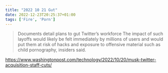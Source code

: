 ```yaml
---
title: "2022 10 21 Gut"
date: 2022-12-23T20:25:37+01:00
tags: ['Fire', 'Porn']
---
```


> Documents detail plans to gut Twitter’s workforce
> The impact of such layoffs would likely be felt immediately by millions of users and would put them at risk of hacks and exposure to offensive material such as child pornography, insiders said.

https://www.washingtonpost.com/technology/2022/10/20/musk-twitter-acquisition-staff-cuts/